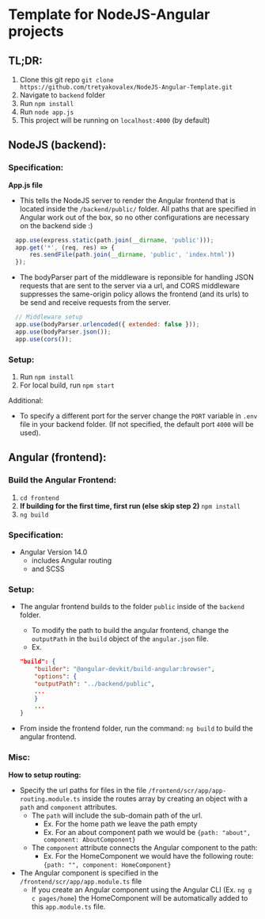 # Template for NodeJS-Angular projects

## TL;DR:

1. Clone this git repo ```git clone https://github.com/tretyakovalex/NodeJS-Angular-Template.git```
2. Navigate to ```backend``` folder
3. Run ```npm install```
4. Run ```node app.js```
5. This project will be running on ```localhost:4000``` (by default)

## NodeJS (backend):

### Specification:

 **App.js file**
  - This tells the NodeJS server to render the Angular frontend that is located inside  the ```/backend/public/``` folder. All paths that are specified in Angular work out of the box, so no other configurations are necessary on the backend side :)
  ``` JavaScript
    app.use(express.static(path.join(__dirname, 'public')));
    app.get('*', (req, res) => {
        res.sendFile(path.join(__dirname, 'public', 'index.html'))
    });
  ```

  - The bodyParser part of the middleware is reponsible for handling JSON requests that are sent to the server via a url, and CORS middleware suppresses the same-origin policy allows the frontend (and its urls) to be send and receive requests from the server.
  ``` Javascript
    // Middleware setup
    app.use(bodyParser.urlencoded({ extended: false }));
    app.use(bodyParser.json());
    app.use(cors());
  ```

### Setup:

 1. Run ```npm install```
 2. For local build, run ```npm start``` 

 Additional:

 - To specify a different port for the server change the ```PORT``` variable in ```.env``` file in your backend folder. (If not specified, the default port ```4000``` will be used).

## Angular (frontend):

### Build the Angular Frontend:
1. ```cd frontend```
2. **If building for the first time, first run (else skip step 2)** ```npm install``` 
2. ```ng build```

### Specification:
 - Angular Version 14.0
    - includes Angular routing
    - and SCSS

### Setup:
 - The angular frontend builds to the folder ```public``` inside of the ```backend``` folder.
    - To modify the path to build the angular frontend, change the ```outputPath``` in the ```build``` object of the ```angular.json``` file.
    - Ex.   
    ```JSON
    "build": {
        "builder": "@angular-devkit/build-angular:browser",
        "options": {
        "outputPath": "../backend/public",
        ...
        }
        ...
    }
    ```
   
 - From inside the frontend folder, run the command: ```ng build``` to build the angular frontend.

### Misc:
 **How to setup routing:**
  - Specify the url paths for files in the file ```/frontend/scr/app/app-routing.module.ts``` inside the routes array by creating an object with a ```path``` and ```component``` attributes. 
    - The ```path``` will include the sub-domain path of the url.
        - Ex. For the home path we leave the path empty
        - Ex. For an about component path we would be ```{path: "about", component: AboutComponent}```
    - The ```component``` attribute connects the Angular component to the path:
        - Ex. For the HomeComponent we would have the following route: ```{path: "", component: HomeComponent}```
  - The Angular component is specified in the ```/frontend/scr/app/app.module.ts``` file
    - If you create an Angular component using the Angular CLI (Ex. ```ng g c pages/home```) the HomeComponent will be automatically added to this ```app.module.ts``` file.
